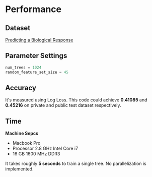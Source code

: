 # Performance
## Dataset
[Predicting a Biological Response](https://www.kaggle.com/c/bioresponse#description)

## Parameter Settings
``` python
num_trees = 1024
random_feature_set_size = 45
```

## Accuracy
It's measured using Log Loss. This code could achieve **0.41085** and **0.45216** on private and public test dataset respectively.

## Time
**Machine Sepcs**
* Macbook Pro
* Processor 2.8 GHz Intel Core i7
* 16 GB 1600 MHz DDR3

It takes roughly **5 seconds** to train a single tree. No parallelization is implemented.